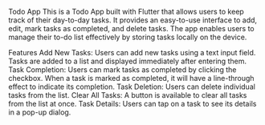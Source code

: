 Todo App
This is a Todo App built with Flutter that allows users to keep track of their day-to-day tasks. It provides an easy-to-use interface to add, edit, mark tasks as completed, and delete tasks. The app enables users to manage their to-do list effectively by storing tasks locally on the device.

Features
Add New Tasks: Users can add new tasks using a text input field. Tasks are added to a list and displayed immediately after entering them.
Task Completion: Users can mark tasks as completed by clicking the checkbox. When a task is marked as completed, it will have a line-through effect to indicate its completion.
Task Deletion: Users can delete individual tasks from the list.
Clear All Tasks: A button is available to clear all tasks from the list at once.
Task Details: Users can tap on a task to see its details in a pop-up dialog.
